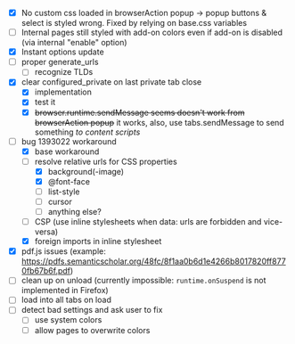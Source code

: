 - [x] No custom css loaded in browserAction popup → popup buttons & select is styled wrong. Fixed by relying on base.css variables
- [ ] Internal pages still styled with add-on colors even if add-on is disabled (via internal "enable" option)
- [x] Instant options update
- [ ] proper generate_urls
  - [ ] recognize TLDs
- [x] clear configured_private on last private tab close
  - [x] implementation
  - [x] test it
  - [x] ~~browser.runtime.sendMessage seems doesn't work from browserAction popup~~ it works, also, use tabs.sendMessage to send something _to content scripts_
- [ ] bug 1393022 workaround
  - [x] base workaround
  - [ ] resolve relative urls for CSS properties
    - [x] background(-image)
    - [x] @font-face
    - [ ] list-style
    - [ ] cursor
    - [ ] anything else?
  - [ ] CSP (use inline stylesheets when data: urls are forbidden and vice-versa)
  - [x] foreign imports in inline stylesheet
- [x] pdf.js issues (example: https://pdfs.semanticscholar.org/48fc/8f1aa0b6d1e4266b8017820ff8770fb67b6f.pdf)
- [ ] clean up on unload (currently impossible: `runtime.onSuspend` is not implemented in Firefox)
- [ ] load into all tabs on load
- [ ] detect bad settings and ask user to fix
  - [ ] use system colors
  - [ ] allow pages to overwrite colors
